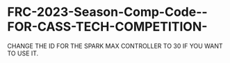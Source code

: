 # FRC-2023-Season-Comp-Code--FOR-CASS-TECH-COMPETITION-
CHANGE THE ID FOR THE SPARK MAX CONTROLLER TO 30 IF YOU WANT TO USE IT.
